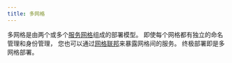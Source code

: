 ```yaml
---
title: 多网格
---
```


多网格是由两个或多个[服务网格](/zh/docs/reference/glossary/#service-mesh)组成的部署模型。
即使每个网格都有独立的命名管理和身份管理，
您也可以通过[网格联邦](/zh/docs/reference/glossary/#mesh-federation)来暴露网格间的服务。
终极部署即是多网格部署。